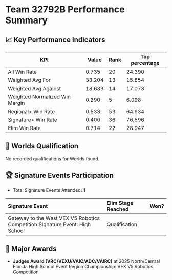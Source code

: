 # Team 32792B Performance Summary

## 📈 Key Performance Indicators
| KPI | Value | Rank | Top percentage |
| --- | ----- | ---- | ----- |
| All Win Rate | 0.735 | 20 | 24.390 |
| Weighted Avg For | 33.204 | 13 | 15.854 |
| Weighted Avg Against | 18.633 | 14 | 17.073 |
| Weighted Normalized Win Margin | 0.290 | 5 | 6.098 |
| Regional+ Win Rate | 0.533 | 53 | 64.634 |
| Signature+ Win Rate | 0.400 | 36 | 76.596 |
| Elim Win Rate | 0.714 | 22 | 28.947 |


## 🎯 Worlds Qualification
No recorded qualifications for Worlds found.

## 🏆 Signature Events Participation
- Total Signature Events Attended: **1**

| Signature Event | Elim Stage Reached | Won? |
|:----------------|:-------------------|:----|
| Gateway to the West VEX V5 Robotics Competition Signature Event: High School | Qualification |  |


## 🥇 Major Awards
- **Judges Award (VRC/VEXU/VAIC/ADC/VAIRC)** at 2025 North/Central Florida High School Event Region Championship: VEX V5 Robotics Competition

